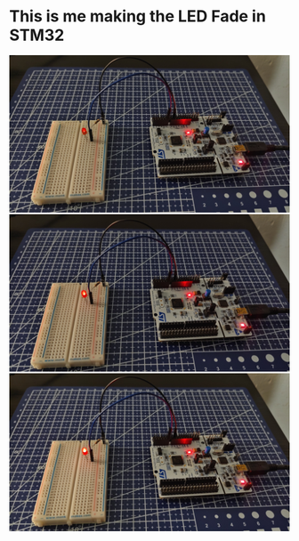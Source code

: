 # This is me making the LED Fade in STM32

![alt text](<Fading Light_1.jpg>)
![alt text](<Fading Light_2.jpg>) 
![alt text](<Fading Light_3.jpg>) 